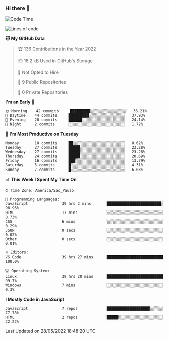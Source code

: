 ### Hi there 👋



<!--START_SECTION:waka-->
![Code Time](http://img.shields.io/badge/Code%20Time-0%20secs-blue)

![Lines of code](https://img.shields.io/badge/From%20Hello%20World%20I%27ve%20Written-1%20Million%20lines%20of%20code-blue)

**🐱 My GitHub Data** 

> 🏆 136 Contributions in the Year 2022
 > 
> 📦 16.2 kB Used in GitHub's Storage 
 > 
> 🚫 Not Opted to Hire
 > 
> 📜 9 Public Repositories 
 > 
> 🔑 0 Private Repositories  
 > 
**I'm an Early 🐤** 

```text
🌞 Morning    42 commits     █████████░░░░░░░░░░░░░░░░   36.21% 
🌆 Daytime    44 commits     █████████░░░░░░░░░░░░░░░░   37.93% 
🌃 Evening    28 commits     ██████░░░░░░░░░░░░░░░░░░░   24.14% 
🌙 Night      2 commits      ░░░░░░░░░░░░░░░░░░░░░░░░░   1.72%

```
📅 **I'm Most Productive on Tuesday** 

```text
Monday       10 commits     ██░░░░░░░░░░░░░░░░░░░░░░░   8.62% 
Tuesday      27 commits     █████░░░░░░░░░░░░░░░░░░░░   23.28% 
Wednesday    27 commits     █████░░░░░░░░░░░░░░░░░░░░   23.28% 
Thursday     24 commits     █████░░░░░░░░░░░░░░░░░░░░   20.69% 
Friday       16 commits     ███░░░░░░░░░░░░░░░░░░░░░░   13.79% 
Saturday     5 commits      █░░░░░░░░░░░░░░░░░░░░░░░░   4.31% 
Sunday       7 commits      █░░░░░░░░░░░░░░░░░░░░░░░░   6.03%

```


📊 **This Week I Spent My Time On** 

```text
⌚︎ Time Zone: America/Sao_Paulo

💬 Programming Languages: 
JavaScript               39 hrs 2 mins       ████████████████████████░   98.96% 
HTML                     17 mins             ░░░░░░░░░░░░░░░░░░░░░░░░░   0.73% 
CSS                      6 mins              ░░░░░░░░░░░░░░░░░░░░░░░░░   0.29% 
JSON                     0 secs              ░░░░░░░░░░░░░░░░░░░░░░░░░   0.02% 
Other                    0 secs              ░░░░░░░░░░░░░░░░░░░░░░░░░   0.01%

🔥 Editors: 
VS Code                  39 hrs 27 mins      █████████████████████████   100.0%

💻 Operating System: 
Linux                    39 hrs 20 mins      █████████████████████████   99.7% 
Windows                  7 mins              ░░░░░░░░░░░░░░░░░░░░░░░░░   0.3%

```

**I Mostly Code in JavaScript** 

```text
JavaScript               7 repos             ███████████████████░░░░░░   77.78% 
HTML                     2 repos             █████░░░░░░░░░░░░░░░░░░░░   22.22%

```



 Last Updated on 28/05/2022 18:48:20 UTC
<!--END_SECTION:waka-->


